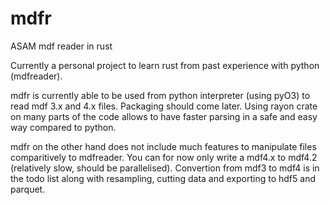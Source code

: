 # mdfr
ASAM mdf reader in rust

Currently a personal project to learn rust from past experience with python (mdfreader).

mdfr is currently able to be used from python interpreter (using pyO3) to read mdf 3.x and 4.x files. Packaging should come later.
Using rayon crate on many parts of the code allows to have faster parsing in a safe and easy way compared to python.

mdfr on the other hand does not include much features to manipulate files comparitively to mdfreader. You can for now only write a mdf4.x to mdf4.2 (relatively slow, should be parallelised). Convertion from mdf3 to mdf4 is in the todo list along with resampling, cutting data and exporting to hdf5 and parquet.
